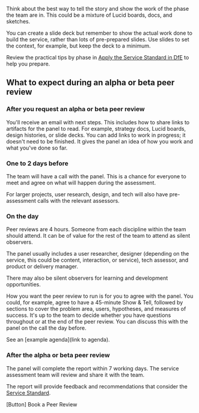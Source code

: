 Think about the best way to tell the story and show the work of the phase the team are in. This could be a mixture of Lucid boards, docs, and sketches. 

<div class="govuk-inset-text">
You can create a slide deck but remember to show the actual work done to build the service, rather than lots of pre-prepared slides. Use slides to set the context, for example, but keep the deck to a minimum.
</div>

Review the practical tips by phase in [Apply the Service Standard in DfE](/apply-the-service-standard.education.gov.uk/) to help you prepare.

## What to expect during an alpha or beta peer review

### After you request an alpha or beta peer review

You'll receive an email with next steps. This includes how to share links to artifacts for the panel to read. For example, strategy docs, Lucid boards, design histories, or slide decks. You can add links to work in progress; it doesn't need to be finished. It gives the panel an idea of how you work and what you've done so far.

### One to 2 days before

The team will have a call with the panel. This is a chance for everyone to meet and agree on what will happen during the assessment. 

For larger projects, user research, design, and tech will also have pre-assessment calls with the relevant assessors.

### On the day

Peer reviews are 4 hours. Someone from each discipline within the team should attend. It can be of value for the rest of the team to attend as silent observers. 

The panel usually includes a user researcher, designer (depending on the service, this could be content, interaction, or service), tech assessor, and product or delivery manager. 

There may also be silent observers for learning and development opportunities. 

How you want the peer review to run is for you to agree with the panel. You could, for example, agree to have a 45-minute Show & Tell, followed by sections to cover the problem area, users, hypotheses, and measures of success. It's up to the team to decide whether you have questions throughout or at the end of the peer review. You can discuss this with the panel on the call the day before.

See an [example agenda](link to agenda).

### After the alpha or beta peer review

The panel will complete the report within 7 working days. The service assessment team will review and share it with the team. 

The report will provide feedback and recommendations that consider the [Service Standard](https://www.gov.uk/service-manual/service-standard).

[Button] Book a Peer Review
